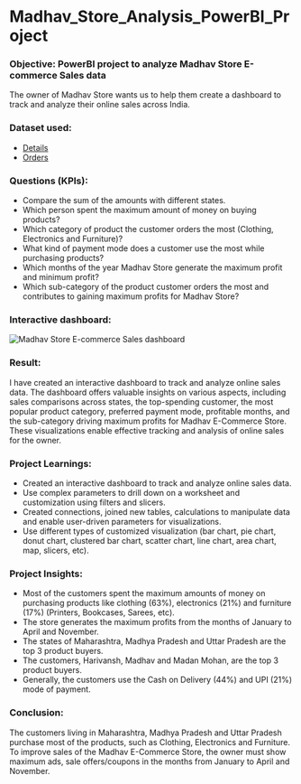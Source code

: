 # Madhav_Store_Analysis_PowerBI_Project

### Objective: PowerBI project to analyze Madhav Store E-commerce Sales data
The owner of Madhav Store wants us to help them create a dashboard to track and analyze their online sales across India.

### Dataset used:
- <a href="https://github.com/Chaitanya101101/Madhav_Store_Analysis_PowerBI/blob/main/Details.csv">Details</a>
- <a href="https://github.com/Chaitanya101101/Madhav_Store_Analysis_PowerBI/blob/main/Orders.csv">Orders</a>

### Questions (KPIs):
- Compare the sum of the amounts with different states.
- Which person spent the maximum amount of money on buying products?
- Which category of product the customer orders the most (Clothing, Electronics and Furniture)?
- What kind of payment mode does a customer use the most while purchasing products?
- Which months of the year Madhav Store generate the maximum profit and minimum profit?
- Which sub-category of the product customer orders the most and contributes to gaining maximum profits for Madhav Store?

### Interactive dashboard:
![Madhav Store E-commerce Sales dashboard](https://github.com/Chaitanya101101/Madhav_Store_Analysis_PowerBI/assets/128048654/333e621a-0fb7-444a-a91c-3968fb003071)

### Result:
I have created an interactive dashboard to track and analyze online sales data. The dashboard offers valuable insights on various aspects, including sales comparisons across states, the top-spending customer, the most popular product category, preferred payment mode, profitable months, and the sub-category driving maximum profits for Madhav E-Commerce Store. These visualizations enable effective tracking and analysis of online sales for the owner.

### Project Learnings:
- Created an interactive dashboard to track and analyze online sales data.
- Use complex parameters to drill down on a worksheet and customization using filters and slicers.
- Created connections, joined new tables, calculations to manipulate data and enable user-driven parameters for visualizations.
- Use different types of customized visualization (bar chart, pie chart, donut chart, clustered bar chart, scatter chart, line chart, area chart, map, slicers, etc).

### Project Insights:
- Most of the customers spent the maximum amounts of money on purchasing products like clothing (63%), electronics (21%) and furniture (17%) (Printers, Bookcases, Sarees, etc).
- The store generates the maximum profits from the months of January to April and November.
- The states of Maharashtra, Madhya Pradesh and Uttar Pradesh are the top 3 product buyers.
- The customers, Harivansh, Madhav and Madan Mohan, are the top 3 product buyers.
- Generally, the customers use the Cash on Delivery (44%) and UPI (21%) mode of payment.

### Conclusion:
The customers living in Maharashtra, Madhya Pradesh and Uttar Pradesh purchase most of the products, such as Clothing, Electronics and Furniture. To improve sales of the Madhav E-Commerce Store, the owner must show maximum ads, sale offers/coupons in the months from January to April and November.

